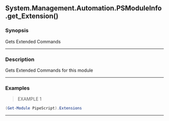 System.Management.Automation.PSModuleInfo.get_Extension()
---------------------------------------------------------

### Synopsis
Gets Extended Commands

---

### Description

Gets Extended Commands for this module

---

### Examples
> EXAMPLE 1

```PowerShell
(Get-Module PipeScript).Extensions
```

---
